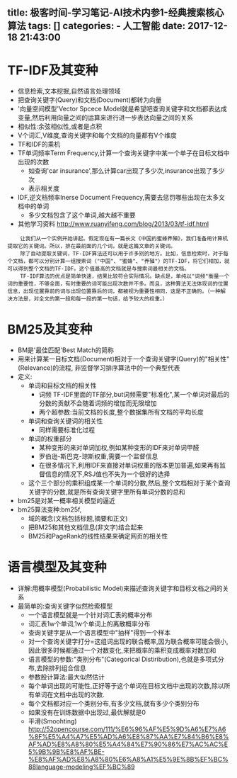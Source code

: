title: 极客时间-学习笔记-AI技术内参1-经典搜索核心算法
tags: []
categories: 
    - 人工智能
date: 2017-12-18 21:43:00
---
# TF-IDF及其变种
- 信息检索,文本挖掘,自然语言处理领域
- 把查询关键字(Query)和文档(Document)都转为向量
- '向量空间模型'Vector Spcece Model就是希望吧查询关键字和文档都表达成变量,然后利用向量之间的运算来进行进一步表达向量之间的关系
- 相似性:余弦相似性,或者是点积
- V个词汇,V维度,查询关键字和每个文档的向量都有V个维度
- TF和IDF的乘机
- TF单词频率Term Frequency,计算一个查询关键字中某一个单子在目标文档中出现的次数
    + 如查询'car insurance',那么计算car出现了多少次,insurance出现了多少次
    + 表示相关度
- IDF,逆文档频率Inerse Document Frequency,需要去惩罚哪些出现在太多文档中的单词
    + 多少文档包含了这个单词,越大越不重要
- 其他学习资料
http://www.ruanyifeng.com/blog/2013/03/tf-idf.html
```
    让我们从一个实例开始讲起。假定现在有一篇长文《中国的蜜蜂养殖》，我们准备用计算机提取它的关键词。所以，排在最前面的几个词，就是这篇文章的关键词。
    除了自动提取关键词，TF-IDF算法还可以用于许多别的地方。比如，信息检索时，对于每个文档，都可以分别计算一组搜索词（"中国"、"蜜蜂"、"养殖"）的TF-IDF，将它们相加，就可以得到整个文档的TF-IDF。这个值最高的文档就是与搜索词最相关的文档。
    TF-IDF算法的优点是简单快速，结果比较符合实际情况。缺点是，单纯以"词频"衡量一个词的重要性，不够全面，有时重要的词可能出现次数并不多。而且，这种算法无法体现词的位置信息，出现位置靠前的词与出现位置靠后的词，都被视为重要性相同，这是不正确的。（一种解决方法是，对全文的第一段和每一段的第一句话，给予较大的权重。）

```

# BM25及其变种
- BM是'最佳匹配'Best Match的简称
- 用来计算某一目标文档(Document)相对于一个查询关键字(Query)的"相关性"(Relevance)的流程, 非监督学习排序算法中的一个典型代表
- 定义:
    + 单词和目标文档的相关性
    	* 词频 TF-IDF里面的TF部分,but词频需要"标准化",某一个单词对最后的分数的贡献不会随着词频的增加而无限增加
        * 两个超参数:当前文档的长度,整个数据集所有文档的平均长度
    + 单词和查询关键词的相关性
    	* 同样需要标准化过程
    + 单词的权重部分
        * 某种变形的来对单词加权,例如某种变形的IDF来对单词甲醛
        * 罗伯逊-斯巴克-琼斯权重,需要一个监督信息
        * 在很多情况下,利用IDF来直接对单词权重的版本更加普遍,如果再有监督信息的情况下,RSJ值也不失为一个很好的选择
    + 这个三个部分的乘积组成某一个单词的分数,然后,整个文档相对于某个查询关键字的分数,就是所有查询关键字里所有单词分数的总和 
- bm25是对某一概率相关模型的逼近
- bm25算法变种:bm25f,
	+ 域的概念(文档包括标题,摘要和正文)
    + 把BM25和其他文档信息(非文字)结合起来
    + BM25和PageRank的线性结果来确定网页的相关性
    
# 语言模型及其变种
- 详解:用概率模型(Probabilistic Model)来描述查询关键字和目标文档之间的关系
- 最简单的:查询关键字似然检索模型
	+ 一个语言模型就是一个针对词汇表的概率分布
    + 词汇表1w个单词,1w个单词上的离散概率分布
    + 查询关键字是从一个语言模型中"抽样"得到一个样本
    + 对一个查询关键字打分=这组词出现的联合概率,因为联合概率可能会很小,因此很多时候都通过一个对数变化,来把概率的乘积变成概率对数加和
    + 语言模型的参数:"类别分布"(Categorical Distiribution),也就是多项式分布,去除排列组合信息
    + 参数股计算法:最大似然估计
    + 每个单词出现的可能性,正好等于这个单词在目标文档中出现的次数,除以所有单词在文档中出现的次数.
    + 每个文档都对应一个类别分布,有多少文档,就有多少个类别分布
    + 如果没有在训练数据中出现过,最优解就是0
    + 平滑(Smoohting)
http://52opencourse.com/111/%E6%96%AF%E5%9D%A6%E7%A6%8F%E5%A4%A7%E5%AD%A6%E8%87%AA%E7%84%B6%E8%AF%AD%E8%A8%80%E5%A4%84%E7%90%86%E7%AC%AC%E5%9B%9B%E8%AF%BE-%E8%AF%AD%E8%A8%80%E6%A8%A1%E5%9E%8B%EF%BC%88language-modeling%EF%BC%89

